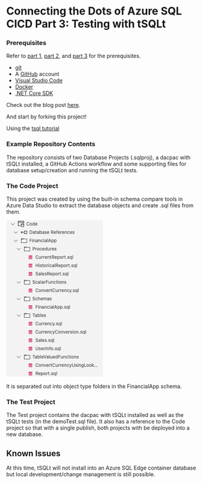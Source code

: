# Connecting the Dots of Azure SQL CICD Part 3: Testing with tSQLt


### Prerequisites

Refer to [part 1](https://devblogs.microsoft.com/azure-sql/connecting-the-dots-of-azure-sql-cicd-part-1-getting-started/), [part 2](https://devblogs.microsoft.com/azure-sql/azure-sql-database-change-management/), and [part 3](https://devblogs.microsoft.com/azure-sql/connecting-the-dots-of-azure-sql-cicd-part-3-testing-with-tsqlt/) for the prerequisites.

* [git](https://learn.microsoft.com/en-us/devops/develop/git/install-and-set-up-git)
* A [GitHub](https://github.com/) account
* [Visual Studio Code](https://code.visualstudio.com/Download)
* [Docker](https://docs.docker.com/engine/install/)
* [.NET Core SDK](https://dotnet.microsoft.com/en-us/download/dotnet/3.1)


Check out the blog post [here](https://devblogs.microsoft.com/azure-sql/connecting-the-dots-of-azure-sql-cicd-part-3-testing-with-tsqlt/).

And start by forking this project!

Using the [tsql tutorial](https://tsqlt.org/user-guide/tsqlt-tutorial/)


### Example Repository Contents

The repository consists of two Database Projects (.sqlproj), a dacpac with tSQLt installed, a GitHub Actions workflow and some supporting files for database setup/creation and running the tSQLt tests.

### The Code Project

This project was created by using the built-in schema compare tools in Azure Data Studio to extract the database objects and create .sql files from them.

![The Code Project](./images/codeProject.png)

It is separated out into object type folders in the FinancialApp schema.

### The Test Project

The Test project contains the dacpac with tSQLt installed as well as the tSQLt tests (in the demoTest.sql file). It also has a reference to the Code project so that with a single publish, both projects with be deployed into a new database.


## Known Issues

At this time, tSQLt will not install into an Azure SQL Edge container database but local development/change management is still possible.
